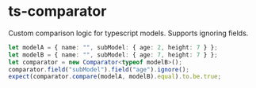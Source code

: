 # ts-comparator

Custom comparison logic for typescript models. Supports ignoring fields.

```typescript
let modelA = { name: "", subModel: { age: 2, height: 7 } };
let modelB = { name: "", subModel: { age: 7, height: 7 } };
let comparator = new Comparator<typeof modelB>();
comparator.field("subModel").field("age").ignore();
expect(comparator.compare(modelA, modelB).equal).to.be.true;
```
